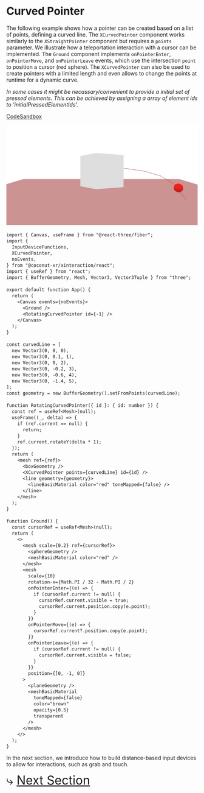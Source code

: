 # Curved Pointer

The following example shows how a pointer can be created based on a list of points, defining a curved line. The `XCurvedPointer` component works similarly to the `XStraightPointer` component but requires a `points` parameter. We illustrate how a teleportation interaction with a cursor can be implemented. The `Ground` component implements `onPointerEnter`, `onPointerMove`, and `onPointerLeave` events, which use the intersection `point` to position a cursor (red sphere). The `XCurvedPointer` can also be used to create pointers with a limited length and even allows to change the points at runtime for a dynamic curve.

_In some cases it might be necassary/convenient to provide a initial set of pressed elements. This can be achieved by assigning a array of element ids to 'initialPressedElementIds'._

[CodeSandbox](https://codesandbox.io/s/xinteraction-curved-pointer-tdmnjv?file=/src/app.tsx)

![Screenshot](./curved.jpg)

```tsx
import { Canvas, useFrame } from "@react-three/fiber";
import {
  InputDeviceFunctions,
  XCurvedPointer,
  noEvents,
} from "@coconut-xr/xinteraction/react";
import { useRef } from "react";
import { BufferGeometry, Mesh, Vector3, Vector3Tuple } from "three";

export default function App() {
  return (
    <Canvas events={noEvents}>
      <Ground />
      <RotatingCurvedPointer id={-1} />
    </Canvas>
  );
}

const curvedLine = [
  new Vector3(0, 0, 0),
  new Vector3(0, 0.1, 1),
  new Vector3(0, 0, 2),
  new Vector3(0, -0.2, 3),
  new Vector3(0, -0.6, 4),
  new Vector3(0, -1.4, 5),
];
const geometry = new BufferGeometry().setFromPoints(curvedLine);

function RotatingCurvedPointer({ id }: { id: number }) {
  const ref = useRef<Mesh>(null);
  useFrame((_, delta) => {
    if (ref.current == null) {
      return;
    }
    ref.current.rotateY(delta * 1);
  });
  return (
    <mesh ref={ref}>
      <boxGeometry />
      <XCurvedPointer points={curvedLine} id={id} />
      <line geometry={geometry}>
        <lineBasicMaterial color="red" toneMapped={false} />
      </line>
    </mesh>
  );
}

function Ground() {
  const cursorRef = useRef<Mesh>(null);
  return (
    <>
      <mesh scale={0.2} ref={cursorRef}>
        <sphereGeometry />
        <meshBasicMaterial color="red" />
      </mesh>
      <mesh
        scale={10}
        rotation-x={Math.PI / 32 - Math.PI / 2}
        onPointerEnter={(e) => {
          if (cursorRef.current != null) {
            cursorRef.current.visible = true;
            cursorRef.current.position.copy(e.point);
          }
        }}
        onPointerMove={(e) => {
          cursorRef.current?.position.copy(e.point);
        }}
        onPointerLeave={(e) => {
          if (cursorRef.current != null) {
            cursorRef.current.visible = false;
          }
        }}
        position={[0, -1, 0]}
      >
        <planeGeometry />
        <meshBasicMaterial
          toneMapped={false}
          color="brown"
          opacity={0.5}
          transparent
        />
      </mesh>
    </>
  );
}
```

In the next section, we introduce how to build distance-based input devices to allow for interactions, such as grab and touch.

<span style="font-size: 2rem">⤷ [Next Section](distance.md)</span>
